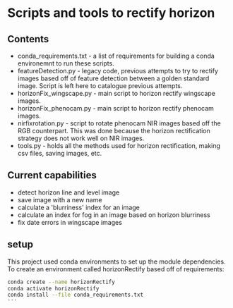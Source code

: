 # Scripts and tools to rectify horizon
## Contents
- conda_requirements.txt - a list of requirements for building a conda environemnt to run these scripts.  
- featureDetection.py - legacy code, previous attempts to try to rectify images based off of feature detection between a golden standard image.  Script is left here to catalogue previous attempts.
- horizonFix_wingscape.py - main script to horizon rectify wingscape images.
- horizonFix_phenocam.py - main script to horizon rectify phenocam images.
- nirfixrotation.py - script to rotate phenocam NIR images based off the RGB counterpart.  This was done because the horizon rectification strategy does not work well on NIR images.
- tools.py - holds all the methods used for horizon rectification, making csv files, saving images, etc.
## Current capabilities
- detect horizon line and level image
- save image with a new name
- calculate a 'blurriness' index for an image
- calculate an index for fog in an image based on horizon blurriness
- fix date errors in wingscape images
## setup
This project used conda environments to set up the module dependencies.  To create an environment called horizonRectify based off of requirements:
```bash
conda create --name horizonRectify
conda activate horizonRectify
conda install --file conda_requirements.txt
'''
